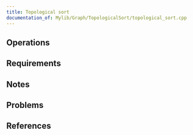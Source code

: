 ```yaml
---
title: Topological sort
documentation_of: Mylib/Graph/TopologicalSort/topological_sort.cpp
---
```


## Operations

## Requirements

## Notes

## Problems

## References
